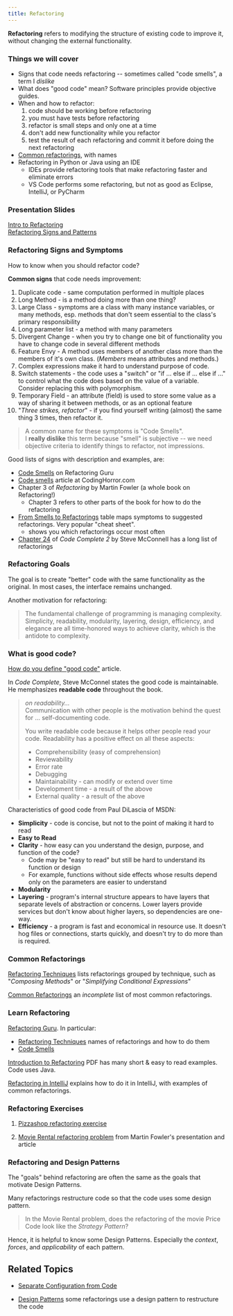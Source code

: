 ```yaml
---
title: Refactoring
---
```


**Refactoring** refers to modifying the structure of existing code to improve it,
without changing the external functionality.

### Things we will cover

* Signs that code needs refactoring -- sometimes called "code smells", a term I *dislike*
* What does "good code" mean?  Software principles provide objective guides.
* When and how to refactor:
  1. code should be working before refactoring
  2. you must have tests before refactoring
  3. refactor is small steps and only one at a time 
  4. don't add new functionality while you refactor
  5. test the result of each refactoring and commit it before doing the next refactoring
* [Common refactorings](Refactoring-guide), with names
* Refactoring in Python or Java using an IDE
  - IDEs provide refactoring tools that make refactoring faster and eliminate errors
  - VS Code performs some refactoring, but not as good as Eclipse, IntelliJ, or PyCharm


### Presentation Slides

[Intro to Refactoring](Refactoring-Intro.pdf)    
[Refactoring Signs and Patterns](Refactoring-Signs-Patterns.pdf)      


### Refactoring Signs and Symptoms

How to know when you should refactor code?

**Common signs** that code needs improvement:

1. Duplicate code - same computation performed in multiple places
2. Long Method - is a method doing more than one thing?
3. Large Class - symptoms are a class with many instance variables, or many methods, esp. methods that don't seem essential to the class's primary responsibility
4. Long parameter list - a method with many parameters
5. Divergent Change - when you try to change one bit of functionality you have to change code in several different methods
6. Feature Envy - A method uses members of another class more than the members of it's own class. (*Members* means attributes and methods.)
7. Complex expressions make it hard to understand purpose of code.
8. Switch statements - the code uses a "switch" or "if ... else if ... else if ..." to control what the code does based on the value of a variable. Consider replacing this with polymorphism.
9. Temporary Field - an attribute (field) is used to store some value as a way of sharing it between methods, or as an optional feature
10. "*Three strikes, refactor*" - if you find yourself writing (almost) the same thing 3 times, then refactor it.

> A common name for these symptoms is "Code Smells".    
> I **really dislike** this term because "smell" is subjective -- we need objective criteria to identify things to refactor, not impressions.

Good lists of signs with description and examples, are:

* [Code Smells](https://refactoring.guru/refactoring/smells) on Refactoring Guru
* [Code smells](https://blog.codinghorror.com/code-smells/) article at CodingHorror.com
* Chapter 3 of *Refactoring* by Martin Fowler (a whole book on Refactoring!)
  - Chapter 3 refers to other parts of the book for how to do the refactoring
* [From Smells to Refactorings](smells-to-refactorings.pdf) table maps symptoms to suggested refactorings. Very popular "cheat sheet".
  - shows you which refactorings occur most often
* [Chapter 24](/ISP/resources/Refactoring-Code-Complete.pdf) of *Code Complete 2* by Steve McConnell has a long list of refactorings


### Refactoring Goals

The goal is to create "better" code with the same functionality as the original.  In most cases, the interface remains unchanged.

Another motivation for refactoring:

> The fundamental challenge of programming is managing complexity.    
> Simplicity, readability, modularity, layering, design, efficiency, and elegance are all time-honored ways to achieve clarity, which is the antidote to complexity.


### What is good code?

[How do you define "good code"](https://developerzen.com/how-do-you-define-good-code-c8a383c207a4) article. 

In *Code Complete*, Steve McConnel states the good code is maintainable. He memphasizes  **readable code** throughout the book.  

> *on readability...*    
> Communication with other people is the motivation behind the quest for ... self-documenting code.
>
> You write readable code because it helps other people read your code. Readability has a positive effect on all these aspects:
> - Comprehensibility (easy of comprehension)
> - Reviewability
> - Error rate
> - Debugging
> - Maintainability - can modify or extend over time
> - Development time - a result of the above
> - External quality - a result of the above

Characteristics of good code from Paul DiLascia of MSDN:

- **Simplicity** - code is concise, but not to the point of making it hard to read
- **Easy to Read**
- **Clarity** - how easy can you understand the design, purpose, and function of the code?
  - Code may be "easy to read" but still be hard to understand its function or design
  - For example, functions without side effects whose results depend only on the parameters are easier to understand
- **Modularity**
- **Layering** - program's internal structure appears to have layers that separate levels of abstraction or concerns. Lower layers provide services but don't know about higher layers, so dependencies are one-way. 
- **Efficiency** - a program is fast and economical in resource use. It doesn't hog files or connections, starts quickly, and doesn't try to do more than is required.

### Common Refactorings

[Refactoring Techniques](https://refactoring.guru/refactoring/techniques) lists refactorings grouped by technique, such as "*Composing Methods*" or "*Simplifying Conditional Expressions*"

[Common Refactorings](Refactoring-guide) an *incomplete* list of most common refactorings.

### Learn Refactoring

[Refactoring Guru](https://refactoring.guru/refactoring). In particular:
  - [Refactoring Techniques](https://refactoring.guru/refactoring/techniques) names of refactorings and how to do them
  - [Code Smells](https://refactoring.guru/refactoring/smells)

[Introduction to Refactoring](http://www.math.uaa.alaska.edu/~afkjm/csce401/handouts/refactoring.pdf) PDF has many short & easy to read examples. Code uses Java.

[Refactoring in IntelliJ](https://www.jetbrains.com/help/idea/tutorial-introduction-to-refactoring.html#5db90) explains how to do it in IntelliJ, with examples of common refactorings.


### Refactoring Exercises

1. [Pizzashop refactoring exercise](https://github.com/ISP19/pizzashop) 

2. [Movie Rental refactoring problem](https://github.com/jbrucker/movierental) from Martin Fowler's presentation and article


### Refactoring and Design Patterns

The "goals" behind refactoring are often the same as the goals that motivate Design Patterns.

Many refactorings restructure code so that the code uses some design pattern.  

> In the Movie Rental problem, does the refactoring of the movie Price Code look like the *Strategy Pattern*?

Hence, it is helpful to know some Design Patterns. Especially the *context*, *forces*, and *applicability* of each pattern.
 

## Related Topics

* [Separate Configuration from Code](separate-configuration)

* [Design Patterns](https://skeoop.github.io/patterns/) some refactorings use a design pattern to restructure the code

